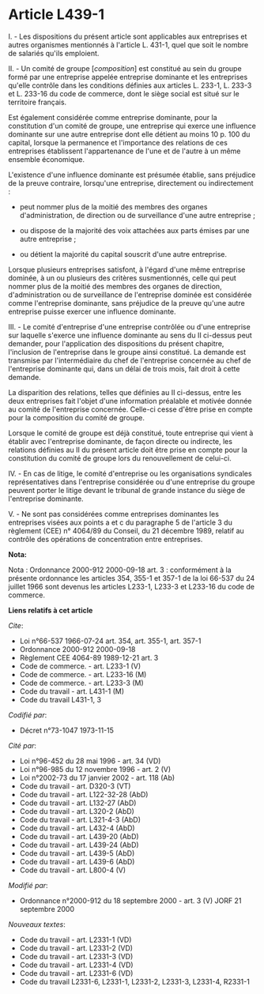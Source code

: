 # Article L439-1

I. - Les dispositions du présent article sont applicables aux entreprises et autres organismes mentionnés à l'article L.
431-1, quel que soit le nombre de salariés qu'ils emploient.

II. - Un comité de groupe [*composition*] est constitué au sein du groupe formé par une entreprise appelée entreprise
dominante et les entreprises qu'elle contrôle dans les conditions définies aux articles L. 233-1, L. 233-3 et L. 233-16 du
code de commerce, dont le siège social est situé sur le territoire français.

Est également considérée comme entreprise dominante, pour la constitution d'un comité de groupe, une entreprise qui exerce
une influence dominante sur une autre entreprise dont elle détient au moins 10 p. 100 du capital, lorsque la permanence et
l'importance des relations de ces entreprises établissent l'appartenance de l'une et de l'autre à un même ensemble
économique.

L'existence d'une influence dominante est présumée établie, sans préjudice de la preuve contraire, lorsqu'une entreprise,
directement ou indirectement :

- peut nommer plus de la moitié des membres des organes d'administration, de direction ou de surveillance d'une autre
entreprise ;

- ou dispose de la majorité des voix attachées aux parts émises par une autre entreprise ;

- ou détient la majorité du capital souscrit d'une autre entreprise.

Lorsque plusieurs entreprises satisfont, à l'égard d'une même entreprise dominée, à un ou plusieurs des critères
susmentionnés, celle qui peut nommer plus de la moitié des membres des organes de direction, d'administration ou de
surveillance de l'entreprise dominée est considérée comme l'entreprise dominante, sans préjudice de la preuve qu'une autre
entreprise puisse exercer une influence dominante.

III. - Le comité d'entreprise d'une entreprise contrôlée ou d'une entreprise sur laquelle s'exerce une influence dominante au
sens du II ci-dessus peut demander, pour l'application des dispositions du présent chapitre, l'inclusion de l'entreprise dans
le groupe ainsi constitué. La demande est transmise par l'intermédiaire du chef de l'entreprise concernée au chef de
l'entreprise dominante qui, dans un délai de trois mois, fait droit à cette demande.

La disparition des relations, telles que définies au II ci-dessus, entre les deux entreprises fait l'objet d'une information
préalable et motivée donnée au comité de l'entreprise concernée. Celle-ci cesse d'être prise en compte pour la composition du
comité de groupe.

Lorsque le comité de groupe est déjà constitué, toute entreprise qui vient à établir avec l'entreprise dominante, de façon
directe ou indirecte, les relations définies au II du présent article doit être prise en compte pour la constitution du
comité de groupe lors du renouvellement de celui-ci.

IV. - En cas de litige, le comité d'entreprise ou les organisations syndicales représentatives dans l'entreprise considérée
ou d'une entreprise du groupe peuvent porter le litige devant le tribunal de grande instance du siège de l'entreprise
dominante.

V. - Ne sont pas considérées comme entreprises dominantes les entreprises visées aux points a et c du paragraphe 5 de
l'article 3 du règlement (CEE) n° 4064/89 du Conseil, du 21 décembre 1989, relatif au contrôle des opérations de
concentration entre entreprises.

**Nota:**

Nota : Ordonnance 2000-912 2000-09-18 art. 3 : conformément à la présente ordonnance les articles 354, 355-1 et 357-1 de la
loi 66-537 du 24 juillet 1966 sont devenus les articles L233-1, L233-3 et L233-16 du code de commerce.

**Liens relatifs à cet article**

_Cite_:

  - Loi n°66-537 1966-07-24 art. 354, art. 355-1, art. 357-1
  - Ordonnance 2000-912 2000-09-18
  - Règlement CEE 4064-89 1989-12-21 art. 3
  - Code de commerce. - art. L233-1 (V)
  - Code de commerce. - art. L233-16 (M)
  - Code de commerce. - art. L233-3 (M)
  - Code du travail - art. L431-1 (M)
  - Code du travail L431-1, 3

_Codifié par_:

  - Décret n°73-1047 1973-11-15

_Cité par_:

  - Loi n°96-452 du 28 mai 1996 - art. 34 (VD)
  - Loi n°96-985 du 12 novembre 1996 - art. 2 (V)
  - Loi n°2002-73 du 17 janvier 2002 - art. 118 (Ab)
  - Code du travail - art. D320-3 (VT)
  - Code du travail - art. L122-32-28 (AbD)
  - Code du travail - art. L132-27 (AbD)
  - Code du travail - art. L320-2 (AbD)
  - Code du travail - art. L321-4-3 (AbD)
  - Code du travail - art. L432-4 (AbD)
  - Code du travail - art. L439-20 (AbD)
  - Code du travail - art. L439-24 (AbD)
  - Code du travail - art. L439-5 (AbD)
  - Code du travail - art. L439-6 (AbD)
  - Code du travail - art. L800-4 (V)

_Modifié par_:

  - Ordonnance n°2000-912 du 18 septembre 2000 - art. 3 (V) JORF 21 septembre 2000

_Nouveaux textes_:

  - Code du travail - art. L2331-1 (VD)
  - Code du travail - art. L2331-2 (VD)
  - Code du travail - art. L2331-3 (VD)
  - Code du travail - art. L2331-4 (VD)
  - Code du travail - art. L2331-6 (VD)
  - Code du travail L2331-6, L2331-1, L2331-2, L2331-3, L2331-4, R2331-1
